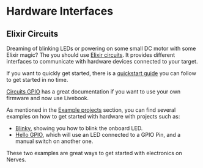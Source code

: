 # Hardware Interfaces

## Elixir Circuits

Dreaming of blinking LEDs or powering on some small DC motor with some Elixir magic?
The you should use [Elixir circuits](https://elixir-circuits.github.io/). It provides different interfaces to communicate with hardware devices connected to your target.

If you want to quickly get started, there is a [quickstart guide](https://github.com/elixir-circuits/circuits_quickstart) you can follow to get started in no time.

[Circuits GPIO](https://hexdocs.pm/circuits_gpio) has a great documentation if you want to use your own firmware and now use Livebook.

As mentioned in the [Example projects](./getting-started.html#example-projects) section, you can find several examples on how to get started with hardware with projects such as:
- [Blinky](https://github.com/nerves-project/nerves_examples/tree/main/blinky), showing you how to blink the onboard LED.
- [Hello GPIO](https://github.com/nerves-project/nerves_examples/tree/main/hello_gpio), which will use an LED connected to a GPIO Pin, and a manual switch on another one.

These two examples are great ways to get started with electronics on Nerves.